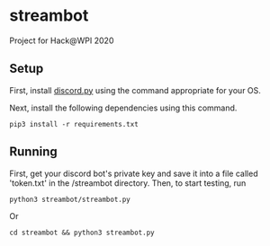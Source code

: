 # streambot
Project for Hack@WPI 2020

## Setup
First, install [discord.py](https://discordpy.readthedocs.io/en/latest/intro.html#installing) using the command appropriate for your OS.

Next, install the following dependencies using this command.
```
pip3 install -r requirements.txt
```

## Running
First, get your discord bot's private key and save it into a file called 'token.txt' in the /streambot directory. Then, to start testing, run
```
python3 streambot/streambot.py
```
Or
```
cd streambot && python3 streambot.py
```